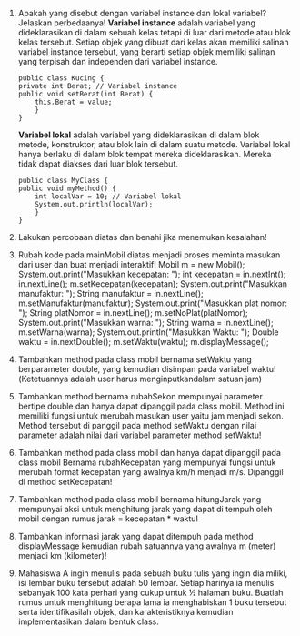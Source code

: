 1.  Apakah yang disebut dengan variabel instance dan lokal variabel? Jelaskan perbedaanya!
    **Variabel instance** adalah variabel yang dideklarasikan di dalam sebuah kelas tetapi di luar dari metode atau blok kelas tersebut. Setiap objek yang dibuat dari kelas akan memiliki salinan variabel instance tersebut, yang berarti setiap objek memiliki salinan yang terpisah dan independen dari variabel instance.

        public class Kucing {
        private int Berat; // Variabel instance
        public void setBerat(int Berat) {
            this.Berat = value;
            }
        }

    **Variabel lokal** adalah variabel yang dideklarasikan di dalam blok metode, konstruktor, atau blok lain di dalam suatu metode. Variabel lokal hanya berlaku di dalam blok tempat mereka dideklarasikan. Mereka tidak dapat diakses dari luar blok tersebut.

        public class MyClass {
        public void myMethod() {
            int localVar = 10; // Variabel lokal
            System.out.println(localVar);
            }
        }

2.  Lakukan percobaan diatas dan benahi jika menemukan kesalahan!
3.  Rubah kode pada mainMobil diatas menjadi proses meminta masukan dari user dan buat menjadi interaktif!
    Mobil m = new Mobil();
        System.out.print("Masukkan kecepatan: ");
        int kecepatan = in.nextInt();
        in.nextLine();
        m.setKecepatan(kecepatan);
        System.out.print("Masukkan manufaktur: ");
        String manufaktur = in.nextLine();
        m.setManufaktur(manufaktur);
        System.out.print("Masukkan plat nomor: ");
        String platNomor = in.nextLine();
        m.setNoPlat(platNomor);
        System.out.print("Masukkan warna: ");
        String warna = in.nextLine();
        m.setWarna(warna);
        System.out.println("Masukkan Waktu: ");
        Double waktu = in.nextDouble();
        m.setWaktu(waktu);
        m.displayMessage();
4.  Tambahkan method pada class mobil bernama setWaktu yang berparameter double, yang kemudian disimpan pada variabel waktu!(Ketetuannya adalah user harus menginputkandalam satuan jam)
5.  Tambahkan method bernama rubahSekon mempunyai parameter bertipe double dan hanya dapat dipanggil pada class mobil. Method ini memiliki fungsi untuk merubah masukan user yaitu jam menjadi sekon. Method tersebut di panggil pada method setWaktu dengan nilai parameter adalah nilai dari variabel parameter method setWaktu!
6. Tambahkan method pada class mobil dan hanya dapat dipanggil pada class mobil Bernama rubahKecepatan yang mempunyai fungsi untuk merubah format kecepatan yang awalnya km/h menjadi m/s. Dipanggil di method setKecepatan!
7. Tambahkan method pada class mobil bernama hitungJarak yang mempunyai aksi untuk menghitung jarak yang dapat di tempuh oleh mobil dengan rumus jarak = kecepatan * waktu!
8. Tambahkan informasi jarak yang dapat ditempuh pada method displayMessage kemudian rubah satuannya yang awalnya m (meter) menjadi km (kilometer)!
9. Mahasiswa A ingin menulis pada sebuah buku tulis yang ingin dia miliki, isi lembar buku tersebut adalah 50 lembar. Setiap harinya ia menulis sebanyak 100 kata perhari yang cukup untuk ½ halaman buku. Buatlah rumus untuk menghitung berapa lama ia menghabiskan 1 buku tersebut serta identifikasilah objek, dan karakteristiknya kemudian implementasikan dalam bentuk class.